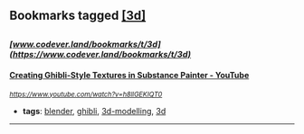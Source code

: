## Bookmarks tagged [[3d]](https://www.codever.land/search?q=[3d])

_<sup><sup>[www.codever.land/bookmarks/t/3d](https://www.codever.land/bookmarks/t/3d)</sup></sup>_
---
#### [Creating Ghibli-Style Textures in Substance Painter - YouTube](https://www.youtube.com/watch?v=h8llGEKIQT0)
_<sup>https://www.youtube.com/watch?v=h8llGEKIQT0</sup>_

* **tags**: [blender](../tagged/blender.md), [ghibli](../tagged/ghibli.md), [3d-modelling](../tagged/3d-modelling.md), [3d](../tagged/3d.md)
---
